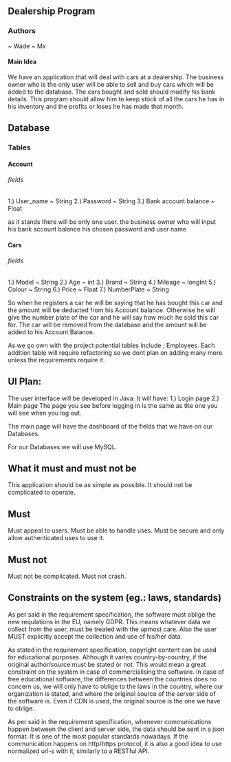## Dealership Program
### Authors

~ Wade
~ Mx

#### Main Idea 

We have an application that will deal with cars at a dealership. The business owner who is the only user will be able to sell and buy cars which will be added to the database. The cars bought and sold should modify his bank details. This program should allow him to keep stock of all the cars he has in his inventory and the profits or loses he has made that month.

## Database 
### Tables

#### Account
 ###### fields
 1.) User_name ~ String
 2.) Password ~ String
 3.) Bank account balance ~ Float

as it stands there will be only one user. the business owner who will input his bank account balance his chosen password and user name

#### Cars
 ###### fields
 1.) Model ~ String
 2.) Age ~ int
 3.) Brand ~ String
 4.) Mileage ~ longInt
 5.) Colour ~ String
 6.) Price ~ Float
 7.) NumberPlate ~ String

So when he registers a car he will be saying that he has bought this car and the amount will be deducted from his Account balance.
Otherwise he will give the number plate of the car and he will say how much he sold this car for. The car will be removed from the database and the amount will be added to his Account Balance.

As we go own with the project potential tables include ; Employees. Each addition table will require refactoring so we dont plan on adding many more unless the requirements require it.

## UI Plan:

The user interface will be developed in Java. It will have: 
1.) Login page
2.) Main page
The page you see before logging in is the same as the one you will see when you log out.

The main page will have the dashboard of the fields that we have on our Databases. 

For our Databases we will use MySQL.

## What it must and must not be

This application should be as simple as possible. It should not be complicated to operate. 

## Must
Must appeal to users.
Must be able to handle uses.
Must be secure and only allow authenticated uses to use it.

## Must not
Must not be complicated.
Must not crash.


## Constraints on the system (eg.: laws, standards)

As per said in the requirement specification, the software must oblige the new requlations in the EU, namely GDPR. This means whatever data we collect from the user, must be treated with the upmost care. Also the user MUST explicitly accept the collection and use of his/her data.

As stated in the requirement specification, copyright content can be used for educational purposes. Although it varies country-by-country, if the original author/source must be stated or not. This would mean a great constraint on the system in case of commercialising the software. In case of free educational software, the differences between the countries does no concern us, we will only have to oblige to the laws in the country, where our organization is stated, and where the original source of the server side of the software is. Even if CDN is used, the original source is the one we have to oblige.

As per said in the requirement specification, whenever communications happen between the client and server side, the data should be sent in a json format. It is one of the most popular standards nowadays. If the communication happens on http/https protocol, it is also a good idea to use normalized url-s with it, similarly to a RESTful API.


